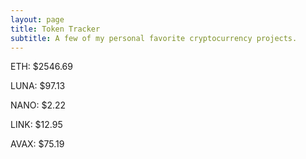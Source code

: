 ```yaml
---
layout: page
title: Token Tracker
subtitle: A few of my personal favorite cryptocurrency projects.
---
```


<!--BEGINCRYPTOINPUT-->
ETH: $2546.69

LUNA: $97.13

NANO: $2.22

LINK: $12.95

AVAX: $75.19

<!--ENDCRYPTOINPUT-->
